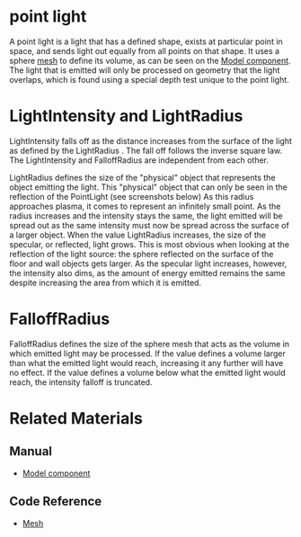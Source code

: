 # point light
A point light is a light that has a defined shape, exists at particular point in space, and sends light out equally from all points on that shape. It uses a sphere [mesh](https://github.com/PlasmaEngine/PlasmaDocs/blob/master/code_reference/class_reference/mesh.markdown) to define its volume, as can be seen on the [Model component](https://plasmaengine.github.io/PlasmaDocs/Manual/graphics/models/model_component.markdown). The light that is emitted will only be processed on geometry that the light overlaps, which is found using a special depth test unique to the point light.

# LightIntensity and LightRadius

LightIntensity  falls off as the distance increases from the surface of the light as defined by the LightRadius . The fall off follows the inverse square law. The LightIntensity  and FalloffRadius  are independent from each other. 

LightRadius  defines the size of the "physical" object that represents the object emitting the light. This "physical" object that can only be seen in the reflection of the PointLight (see screenshots below) As this radius approaches plasma, it comes to represent an infinitely small point. As the radius increases and the intensity stays the same, the light emitted will be spread out as the same intensity must now be spread across the surface of a larger object. When the value LightRadius  increases, the size of the specular, or reflected, light grows. This is most obvious when looking at the reflection of the light source: the sphere reflected on the surface of the floor and wall objects gets larger. As the specular light increases, however, the intensity also dims, as the amount of energy emitted remains the same despite increasing the area from which it is emitted.

# FalloffRadius

FalloffRadius  defines the size of the sphere mesh that acts as the volume in which emitted light may be processed. If the value defines a volume larger than what the emitted light would reach, increasing it any further will have no effect. If the value defines a volume below what the emitted light would reach, the intensity falloff is truncated.

# Related Materials

## Manual
- [Model component](https://plasmaengine.github.io/PlasmaDocs/Manual/graphics/models/model_component.markdown)

## Code Reference
- [Mesh](https://github.com/PlasmaEngine/PlasmaDocs/blob/master/code_reference/class_reference/mesh.markdown) 

 